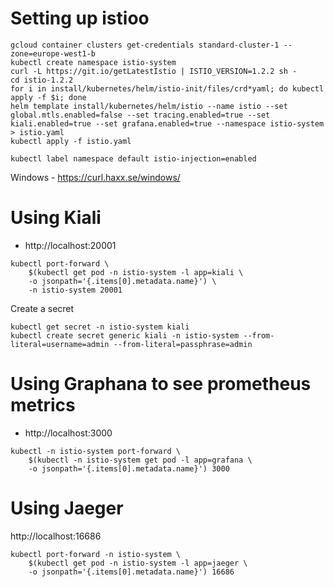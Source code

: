 # Setting up istioo

```
gcloud container clusters get-credentials standard-cluster-1 --zone=europe-west1-b
kubectl create namespace istio-system
curl -L https://git.io/getLatestIstio | ISTIO_VERSION=1.2.2 sh -
cd istio-1.2.2
for i in install/kubernetes/helm/istio-init/files/crd*yaml; do kubectl apply -f $i; done
helm template install/kubernetes/helm/istio --name istio --set global.mtls.enabled=false --set tracing.enabled=true --set kiali.enabled=true --set grafana.enabled=true --namespace istio-system > istio.yaml
kubectl apply -f istio.yaml

kubectl label namespace default istio-injection=enabled
```

Windows - https://curl.haxx.se/windows/

# Using Kiali

- http://localhost:20001

```
kubectl port-forward \
    $(kubectl get pod -n istio-system -l app=kiali \
    -o jsonpath='{.items[0].metadata.name}') \
    -n istio-system 20001
```
Create a secret
```
kubectl get secret -n istio-system kiali
kubectl create secret generic kiali -n istio-system --from-literal=username=admin --from-literal=passphrase=admin
```

# Using Graphana to see prometheus metrics
- http://localhost:3000

```
kubectl -n istio-system port-forward \
    $(kubectl -n istio-system get pod -l app=grafana \
    -o jsonpath='{.items[0].metadata.name}') 3000
```

# Using Jaeger

http://localhost:16686

```
kubectl port-forward -n istio-system \
    $(kubectl get pod -n istio-system -l app=jaeger \
    -o jsonpath='{.items[0].metadata.name}') 16686
```

